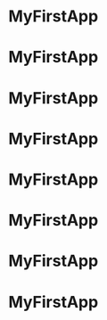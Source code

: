 # MyFirstApp
# MyFirstApp
# MyFirstApp
# MyFirstApp
# MyFirstApp
# MyFirstApp
# MyFirstApp
# MyFirstApp

